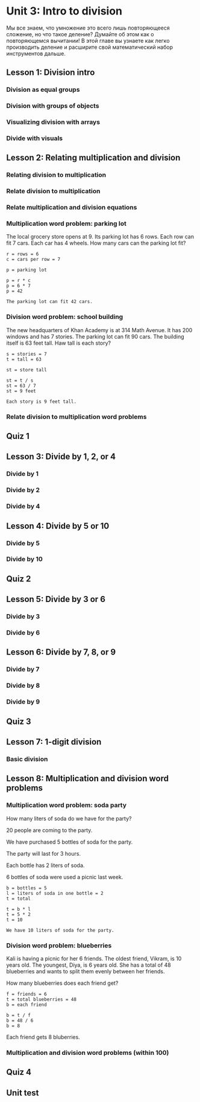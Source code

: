 # Unit 3: Intro to division

Мы все знаем, что умножение это всего лишь повторяющееся сложение, но что такое деление? Думайте об этом как о повторяющемся вычитании! В этой главе вы узнаете как легко производить деление и расширите свой математический набор инструментов дальше.

## Lesson 1: Division intro

### Division as equal groups

### Division with groups of objects

### Visualizing division with arrays

### Divide with visuals

## Lesson 2: Relating multiplication and division

### Relating division to multiplication

### Relate division to multiplication

### Relate multiplication and division equations

### Multiplication word problem: parking lot

The local grocery store opens at 9. Its parking lot has 6 rows. Each row can fit 7 cars. Each car has 4 wheels. How many cars can the parking lot fit?

~~~
r = rows = 6
c = cars per row = 7

p = parking lot

p = r * c
p = 6 * 7 
p = 42

The parking lot can fit 42 cars.
~~~

### Division word problem: school building

The new headquarters of Khan Academy is at 314 Math Avenue. It has 200 windows and has 7 stories. The parking lot can fit 90 cars. The building itself is 63 feet tall. Haw tall is each story?

~~~
s = stories = 7
t = tall = 63

st = store tall

st = t / s
st = 63 / 7
st = 9 feet

Each story is 9 feet tall.
~~~

### Relate division to multiplication word problems

## Quiz 1

## Lesson 3: Divide by 1, 2, or 4

### Divide by 1

### Divide by 2

### Divide by 4

## Lesson 4: Divide by 5 or 10

### Divide by 5

### Divide by 10

## Quiz 2

## Lesson 5: Divide by 3 or 6

### Divide by 3

### Divide by 6

## Lesson 6: Divide by 7, 8, or 9

### Divide by 7

### Divide by 8

### Divide by 9

## Quiz 3

## Lesson 7: 1-digit division

### Basic division

## Lesson 8: Multiplication and division word problems

### Multiplication word problem: soda party

How many liters of soda do we have for the party?

20 people are coming to the party.

We have purchased 5 bottles of soda for the party.

The party will last for 3 hours.

Each bottle has 2 liters of soda.

6 bottles of soda were used a picnic last week.

~~~
b = bottles = 5
l = liters of soda in one bottle = 2
t = total

t = b * l
t = 5 * 2
t = 10

We have 10 liters of soda for the party.
~~~

### Division word problem: blueberries

Kali is having a picnic for her 6 friends. The oldest friend, Vikram, is 10 years old. The youngest, Diya, is 6 years old. She has a total of 48 blueberries and wants to split them evenly between her friends. 

How many blueberries does each friend get?

~~~
f = friends = 6
t = total blueberries = 48
b = each friend

b = t / f
b = 48 / 6
b = 8
~~~
Each friend gets 8 bluberries.

### Multiplication and division word problems (within 100)

## Quiz 4

## Unit test